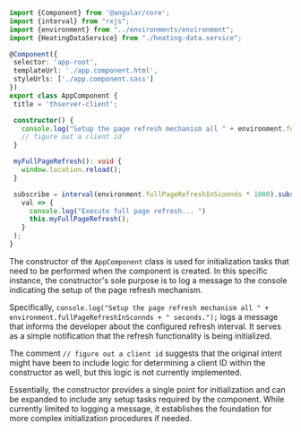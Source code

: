 ```typescript
import {Component} from '@angular/core';
import {interval} from "rxjs";
import {environment} from "../environments/environment";
import {HeatingDataService} from "./heating-data.service";

@Component({
 selector: 'app-root',
 templateUrl: './app.component.html',
 styleUrls: ['./app.component.sass']
})
export class AppComponent {
 title = 'thserver-client';

 constructor() {
   console.log("Setup the page refresh mechanism all " + environment.fullPageRefreshInSconnds + " seconds.");
   // figure out a client id
 }

 myFullPageRefresh(): void {
   window.location.reload();
 }

 subscribe = interval(environment.fullPageRefreshInSconnds * 1000).subscribe(
   val => {
     console.log("Execute full page refresh... ")
     this.myFullPageRefresh();
   }
 );
}
```

The constructor of the `AppComponent` class is used for initialization tasks that need to be performed when the component is created. In this specific instance, the constructor's sole purpose is to log a message to the console indicating the setup of the page refresh mechanism.

Specifically, `console.log("Setup the page refresh mechanism all " + environment.fullPageRefreshInSconnds + " seconds.");` logs a message that informs the developer about the configured refresh interval. It serves as a simple notification that the refresh functionality is being initialized.

The comment `// figure out a client id` suggests that the original intent might have been to include logic for determining a client ID within the constructor as well, but this logic is not currently implemented.

Essentially, the constructor provides a single point for initialization and can be expanded to include any setup tasks required by the component. While currently limited to logging a message, it establishes the foundation for more complex initialization procedures if needed.